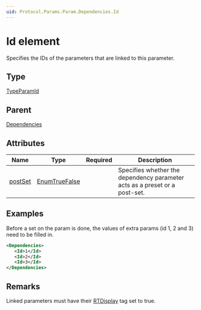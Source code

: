 ```yaml
---
uid: Protocol.Params.Param.Dependencies.Id
---
```


# Id element

Specifies the IDs of the parameters that are linked to this parameter.

## Type

[TypeParamId](xref:Protocol-TypeParamId)

## Parent

[Dependencies](xref:Protocol.Params.Param.Dependencies)

## Attributes

|Name|Type|Required|Description|
|--- |--- |--- |--- |
|[postSet](xref:Protocol.Params.Param.Dependencies.Id-postSet)|[EnumTrueFalse](xref:Protocol-EnumTrueFalse)||Specifies whether the dependency parameter acts as a preset or a post-set.|

## Examples

Before a set on the param is done, the values of extra params (id 1, 2 and 3) need to be filled in.

```xml
<Dependencies>
   <Id>1</Id>
   <Id>2</Id>
   <Id>3</Id>
</Dependencies>
```

## Remarks

Linked parameters must have their [RTDisplay](xref:Protocol.Params.Param.Display.RTDisplay) tag set to true.
